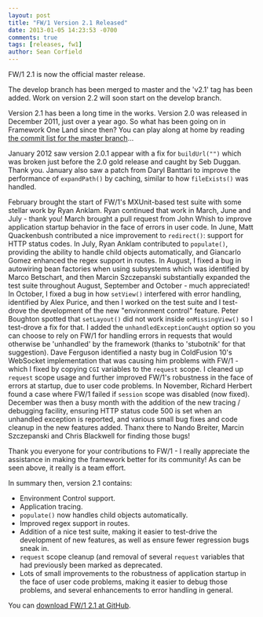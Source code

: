 ```yaml
---
layout: post
title: "FW/1 Version 2.1 Released"
date: 2013-01-05 14:23:53 -0700
comments: true
tags: [releases, fw1]
author: Sean Corfield
---
```

FW/1 2.1 is now the official master release.

The develop branch has been merged to master and the 'v2.1' tag has been added. Work on version 2.2 will soon start on the develop branch.<!-- more -->

Version 2.1 has been a long time in the works. Version 2.0 was released in December 2011, just over a year ago. So what has been going on in Framework One Land since then? You can play along at home by reading [the commit list for the master branch](https://github.com/seancorfield/fw1/commits/master)...

January 2012 saw version 2.0.1 appear with a fix for `buildUrl("")` which was broken just before the 2.0 gold release and caught by Seb Duggan. Thank you. January also saw a patch from Daryl Banttari to improve the performance of `expandPath()` by caching, similar to how `fileExists()` was handled.

February brought the start of FW/1's MXUnit-based test suite with some stellar work by Ryan Anklam. Ryan continued that work in March, June and July - thank you! March brought a pull request from John Whish to improve application startup behavior in the face of errors in user code. In June, Matt Quackenbush contributed a nice improvement to `redirect()`: support for HTTP status codes. In July, Ryan Anklam contributed to `populate()`, providing the ability to handle child objects automatically, and Giancarlo Gomez enhanced the regex support in routes. In August, I fixed a bug in autowiring bean factories when using subsystems which was identified by Marco Betschart, and then Marcin Szczepanski substantially expanded the test suite throughout August, September and October - much appreciated! In October, I fixed a bug in how `setView()` interfered with error handling, identified by Alex Purice, and then I worked on the test suite and I test-drove the development of the new "environment control" feature. Peter Boughton spotted that `setLayout()` did not work inside `onMissingView()` so I test-drove a fix for that. I added the `unhandledExceptionCaught` option so you can choose to rely on FW/1 for handling errors in requests that would otherwise be 'unhandled' by the framework (thanks to 'stubotnik' for that suggestion). Dave Ferguson identified a nasty bug in ColdFusion 10's WebSocket implementation that was causing him problems with FW/1 - which I fixed by copying `CGI` variables to the `request` scope. I cleaned up `request` scope usage and further improved FW/1's robustness in the face of errors at startup, due to user code problems. In November, Richard Herbert found a case where FW/1 failed if `session` scope was disabled (now fixed). December was then a busy month with the addition of the new tracing / debugging facility, ensuring HTTP status code 500 is set when an unhandled exception is reported, and various small bug fixes and code cleanup in the new features added. Thanx there to Nando Breiter, Marcin Szczepanski and Chris Blackwell for finding those bugs!

Thank you everyone for your contributions to FW/1 - I really appreciate the assistance in making the framework better for its community! As can be seen above, it really is a team effort.

In summary then, version 2.1 contains:

* Environment Control support.
* Application tracing.
* `populate()` now handles child objects automatically.
* Improved regex support in routes.
* Addition of a nice test suite, making it easier to test-drive the development of new features, as well as ensure fewer regression bugs sneak in.
* `request` scope cleanup (and removal of several `request` variables that had previously been marked as deprecated.
* Lots of small improvements to the robustness of application startup in the face of user code problems, making it easier to debug those problems, and several enhancements to error handling in general.

You can [download FW/1 2.1 at GitHub](https://github.com/framework-one/fw1/releases).

